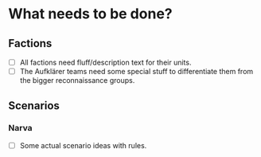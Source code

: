 # What needs to be done?

## Factions

- [ ] All factions need fluff/description text for their units.
- [ ] The Aufklärer teams need some special stuff to differentiate them from the bigger reconnaissance groups.

## Scenarios

### Narva

- [ ] Some actual scenario ideas with rules.